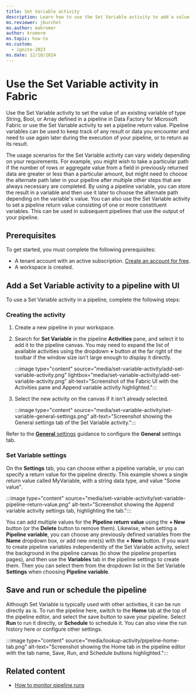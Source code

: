 ```yaml
---
title: Set Variable activity
description: Learn how to use the Set Variable activity to add a value to an existing array variable defined in Fabric pipeline.
ms.reviewer: jburchel
ms.author: makromer
author: kromerm
ms.topic: how-to
ms.custom:
  - ignite-2023
ms.date: 12/18/2024
---
```


# Use the Set Variable activity in Fabric

Use the Set Variable activity to set the value of an existing variable of type String, Bool, or Array defined in a pipeline in Data Factory for Microsoft Fabric or use the Set Variable activity to set a pipeline return value. Pipeline variables can be used to keep track of any result or data you encounter and need to use again later during the execution of your pipeline, or to return as its result. 

The usage scenarios for the Set Variable activity can vary widely depending on your requirements. For example, you might wish to take a particular path if the number of rows or aggregate value from a field in previously returned data are greater or less than a particular amount, but might need to choose the alternate path later in your pipeline after multiple other steps that are always necessary are completed. By using a pipeline variable, you can store the result in a variable and then use it later to choose the alternate path depending on the variable's value. You can also use the Set Variable activity to set a pipeline return value consisting of one or more constituent variables. This can be used in subsequent pipelines that use the output of your pipeline.

## Prerequisites

To get started, you must complete the following prerequisites:

- A tenant account with an active subscription. [Create an account for free](../fundamentals/fabric-trial.md).
- A workspace is created.

## Add a Set Variable activity to a pipeline with UI

To use a Set Variable activity in a pipeline, complete the following steps:

### Creating the activity

1. Create a new pipeline in your workspace.
1. Search for **Set Variable** in the pipeline **Activities** pane, and select it to add it to the pipeline canvas. You may need to expand the list of available activities using the dropdown **+** button at the far right of the toolbar if the window size isn't large enough to display it directly.

   :::image type="content" source="media/set-variable-activity/add-set-variable-activity.png" lightbox="media/set-variable-activity/add-set-variable-activity.png" alt-text="Screenshot of the Fabric UI with the Activities pane and Append variable activity highlighted.":::

1. Select the new activity on the canvas if it isn't already selected.

   :::image type="content" source="media/set-variable-activity/set-variable-general-settings.png" alt-text="Screenshot showing the General settings tab of the Set Variable activity.":::

Refer to the [**General** settings](activity-overview.md#general-settings) guidance to configure the **General** settings tab.

### Set Variable settings

On the **Settings** tab, you can choose either a pipeline variable, or you can specify a return value for the pipeline directly. This example shows a single return value called MyVariable, with a string data type, and value "Some value".

:::image type="content" source="media/set-variable-activity/set-variable-pipeline-return-value.png" alt-text="Screenshot showing the Append variable activity settings tab, highlighting the tab.":::

You can add multiple values for the **Pipeline return value** using the **+ New** button (or the **Delete** button to remove them). Likewise, when setting a **Pipeline variable**, you can choose any previously defined variables from the **Name** dropdown box, or add new one(s) with the **+ New** button. If you want to create pipeline variables independently of the Set Variable activity, select the background in the pipeline canvas (to show the pipeline properties pages), and then use the **Variables** tab in the pipeline settings to create them. Then you can select them from the dropdown list in the Set Variable **Settings** when choosing **Pipeline variable**.

## Save and run or schedule the pipeline

Although Set Variable is typically used with other activities, it can be run directly as is. To run the pipeline here, switch to the **Home** tab at the top of the pipeline editor, and select the save button to save your pipeline.  Select **Run** to run it directly, or **Schedule** to schedule it.  You can also view the run history here or configure other settings.

:::image type="content" source="media/lookup-activity/pipeline-home-tab.png" alt-text="Screenshot showing the Home tab in the pipeline editor with the tab name, Save, Run, and Schedule buttons highlighted.":::

## Related content

- [How to monitor pipeline runs](monitor-pipeline-runs.md)
